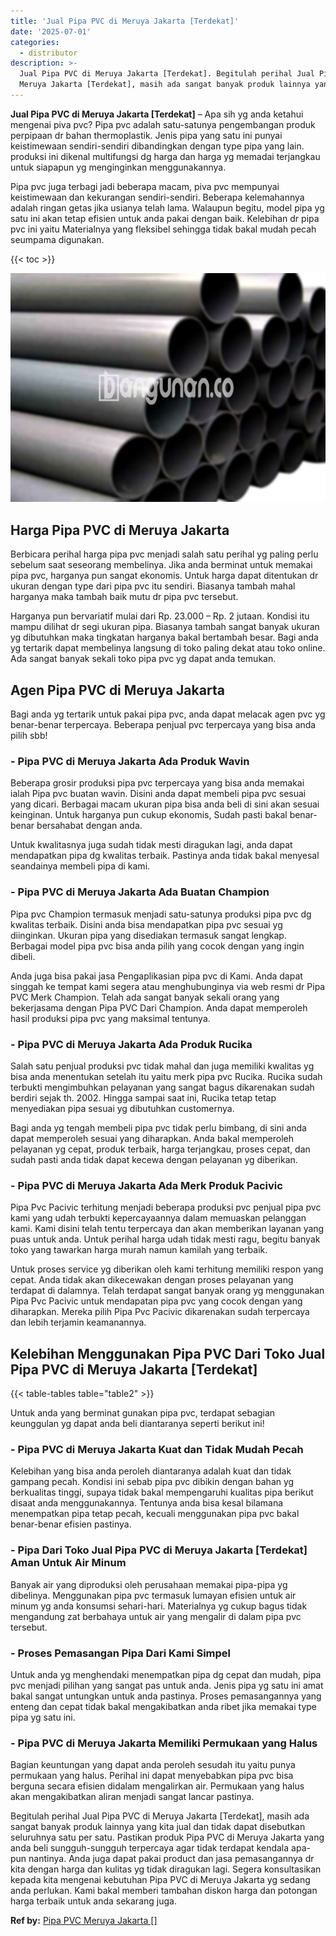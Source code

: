 ```yaml
---
title: 'Jual Pipa PVC di Meruya Jakarta [Terdekat]'
date: '2025-07-01'
categories:
  - distributor
description: >-
  Jual Pipa PVC di Meruya Jakarta [Terdekat]. Begitulah perihal Jual Pipa PVC di
  Meruya Jakarta [Terdekat], masih ada sangat banyak produk lainnya yang kita...
---
```


**Jual Pipa PVC di Meruya Jakarta \[Terdekat\]** – Apa sih yg anda ketahui mengenai piva pvc? Pipa pvc adalah satu-satunya pengembangan produk perpipaan dr bahan thermoplastik. Jenis pipa yang satu ini punyai keistimewaan sendiri-sendiri dibandingkan dengan type pipa yang lain. produksi ini dikenal multifungsi dg harga dan harga yg memadai terjangkau untuk siapapun yg menginginkan menggunakannya.

Pipa pvc juga terbagi jadi beberapa macam, piva pvc mempunyai keistimewaan dan kekurangan sendiri-sendiri. Beberapa kelemahannya adalah ringan getas jika usianya telah lama. Walaupun begitu, model pipa yg satu ini akan tetap efisien untuk anda pakai dengan baik. Kelebihan dr pipa pvc ini yaitu Materialnya yang fleksibel sehingga tidak bakal mudah pecah seumpama digunakan.

{{< toc >}}

![Jual Pipa PVC di Meruya Jakarta [Terdekat]](/images/jaul-pipa-pvc-39.png)

## Harga Pipa PVC di Meruya Jakarta

Berbicara perihal harga pipa pvc menjadi salah satu perihal yg paling perlu sebelum saat seseorang membelinya. Jika anda berminat untuk memakai pipa pvc, harganya pun sangat ekonomis. Untuk harga dapat ditentukan dr ukuran dengan type dari pipa pvc itu sendiri. Biasanya tambah mahal harganya maka tambah baik mutu dr pipa pvc tersebut.

Harganya pun bervariatif mulai dari Rp. 23.000 – Rp. 2 jutaan. Kondisi itu mampu dilihat dr segi ukuran pipa. Biasanya tambah sangat banyak ukuran yg dibutuhkan maka tingkatan harganya bakal bertambah besar. Bagi anda yg tertarik dapat membelinya langsung di toko paling dekat atau toko online. Ada sangat banyak sekali toko pipa pvc yg dapat anda temukan.

## Agen Pipa PVC di Meruya Jakarta

Bagi anda yg tertarik untuk pakai pipa pvc, anda dapat melacak agen pvc yg benar-benar terpercaya. Beberapa penjual pvc terpercaya yang bisa anda pilih sbb!

### \- Pipa PVC di Meruya Jakarta Ada Produk Wavin

Beberapa grosir produksi pipa pvc terpercaya yang bisa anda memakai ialah Pipa pvc buatan wavin. Disini anda dapat membeli pipa pvc sesuai yang dicari. Berbagai macam ukuran pipa bisa anda beli di sini akan sesuai keinginan. Untuk harganya pun cukup ekonomis, Sudah pasti bakal benar-benar bersahabat dengan anda.

Untuk kwalitasnya juga sudah tidak mesti diragukan lagi, anda dapat mendapatkan pipa dg kwalitas terbaik. Pastinya anda tidak bakal menyesal seandainya membeli pipa di kami.

### \- Pipa PVC di Meruya Jakarta Ada Buatan Champion

Pipa pvc Champion termasuk menjadi satu-satunya produksi pipa pvc dg kwalitas terbaik. Disini anda bisa mendapatkan pipa pvc sesuai yg diinginkan. Ukuran pipa yang disediakan termasuk sangat lengkap. Berbagai model pipa pvc bisa anda pilih yang cocok dengan yang ingin dibeli.

Anda juga bisa pakai jasa Pengaplikasian pipa pvc di Kami. Anda dapat singgah ke tempat kami segera atau menghubunginya via web resmi dr Pipa PVC Merk Champion. Telah ada sangat banyak sekali orang yang bekerjasama dengan Pipa PVC Dari Champion. Anda dapat memperoleh hasil produksi pipa pvc yang maksimal tentunya.

### \- Pipa PVC di Meruya Jakarta Ada Produk Rucika

Salah satu penjual produksi pvc tidak mahal dan juga memiliki kwalitas yg bisa anda menentukan setelah itu yaitu merk pipa pvc Rucika. Rucika sudah terbukti mengimbuhkan pelayanan yang sangat bagus dikarenakan sudah berdiri sejak th. 2002. Hingga sampai saat ini, Rucika tetap tetap menyediakan pipa sesuai yg dibutuhkan customernya.

Bagi anda yg tengah membeli pipa pvc tidak perlu bimbang, di sini anda dapat memperoleh sesuai yang diharapkan. Anda bakal memperoleh pelayanan yg cepat, produk terbaik, harga terjangkau, proses cepat, dan sudah pasti anda tidak dapat kecewa dengan pelayanan yg diberikan.

### \- Pipa PVC di Meruya Jakarta Ada Merk Produk Pacivic

Pipa Pvc Pacivic terhitung menjadi beberapa produksi pvc penjual pipa pvc kami yang udah terbukti kepercayaannya dalam memuaskan pelanggan kami. Kami disini telah tentu terpercaya dan akan memberikan layanan yang puas untuk anda. Untuk perihal harga udah tidak mesti ragu, begitu banyak toko yang tawarkan harga murah namun kamilah yang terbaik.

Untuk proses service yg diberikan oleh kami terhitung memiliki respon yang cepat. Anda tidak akan dikecewakan dengan proses pelayanan yang terdapat di dalamnya. Telah terdapat sangat banyak orang yg menggunakan Pipa Pvc Pacivic untuk mendapatan pipa pvc yang cocok dengan yang diharapkan. Mereka pilih Pipa Pvc Pacivic dikarenakan sudah terpercaya dan lebih terjamin keamanannya.

## Kelebihan Menggunakan Pipa PVC Dari Toko Jual Pipa PVC di Meruya Jakarta \[Terdekat\]

{{< table-tables table="table2" >}}

Untuk anda yang berminat gunakan pipa pvc, terdapat sebagian keunggulan yg dapat anda beli diantaranya seperti berikut ini!

### \- Pipa PVC di Meruya Jakarta Kuat dan Tidak Mudah Pecah

Kelebihan yang bisa anda peroleh diantaranya adalah kuat dan tidak gampang pecah. Kondisi ini sebab pipa pvc dibikin dengan bahan yg berkualitas tinggi, supaya tidak bakal mempengaruhi kualitas pipa berikut disaat anda menggunakannya. Tentunya anda bisa kesal bilamana menempatkan pipa tetap pecah, kecuali menggunakan pipa pvc bakal benar-benar efisien pastinya.

### \- Pipa Dari Toko Jual Pipa PVC di Meruya Jakarta \[Terdekat\] Aman Untuk Air Minum

Banyak air yang diproduksi oleh perusahaan memakai pipa-pipa yg dibelinya. Menggunakan pipa pvc termasuk lumayan efisien untuk air minum yg anda konsumsi sehari-hari. Materialnya yg cukup bagus tidak mengandung zat berbahaya untuk air yang mengalir di dalam pipa pvc tersebut.

### \- Proses Pemasangan Pipa Dari Kami Simpel

Untuk anda yg menghendaki menempatkan pipa dg cepat dan mudah, pipa pvc menjadi pilihan yang sangat pas untuk anda. Jenis pipa yg satu ini amat bakal sangat untungkan untuk anda pastinya. Proses pemasangannya yang enteng dan cepat tidak bakal mengakibatkan anda ribet jika memakai type pipa yg satu ini.

### \- Pipa PVC di Meruya Jakarta Memiliki Permukaan yang Halus

Bagian keuntungan yang dapat anda peroleh sesudah itu yaitu punya permukaan yang halus. Perihal ini dapat menyebabkan pipa pvc bisa berguna secara efisien didalam mengalirkan air. Permukaan yang halus akan mengakibatkan aliran menjadi sangat lancar pastinya.

Begitulah perihal Jual Pipa PVC di Meruya Jakarta \[Terdekat\], masih ada sangat banyak produk lainnya yang kita jual dan tidak dapat disebutkan seluruhnya satu per satu. Pastikan produk Pipa PVC di Meruya Jakarta yang anda beli sungguh-sungguh terpercaya agar tidak terdapat kendala apa-pun nantinya. Anda juga dapat pakai product dan jasa pemasangannya dr kita dengan harga dan kulitas yg tidak diragukan lagi. Segera konsultasikan kepada kita mengenai kebutuhan Pipa PVC di Meruya Jakarta yg sedang anda perlukan. Kami bakal memberi tambahan diskon harga dan potongan harga terbaik untuk anda sekarang juga.

**Ref by:** [Pipa PVC Meruya Jakarta []](https://id.wikipedia.org/wiki/Pipa)
